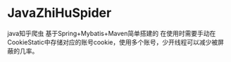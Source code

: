 # JavaZhiHuSpider
java知乎爬虫
基于Spring+Mybatis+Maven简单搭建的
在使用时需要手动在CookieStatic中存储对应的账号cookie，使用多个账号，少开线程可以减少被屏蔽的几率。
